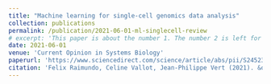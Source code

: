 ```yaml
---
title: "Machine learning for single-cell genomics data analysis"
collection: publications
permalink: /publication/2021-06-01-ml-singlecell-review
# excerpt: 'This paper is about the number 1. The number 2 is left for future work.'
date: 2021-06-01
venue: 'Current Opinion in Systems Biology'
paperurl: 'https://www.sciencedirect.com/science/article/abs/pii/S2452310021000172'
citation: 'Felix Raimundo, Celine Vallot, Jean-Philippe Vert (2021). &quot; Machine learning for single-cell genomics data analysis .&quot; <i>Current Opinion in Systems Biology</i>.'
---
```


